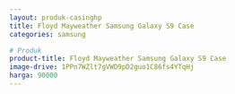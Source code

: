 ```yaml
---
layout: produk-casinghp
title: Floyd Mayweather Samsung Galaxy S9 Case
categories: samsung

# Produk
product-title: Floyd Mayweather Samsung Galaxy S9 Case
image-drive: 1PPn7WZlt7gVWD9pD2guo1C86fs4YTqHj
harga: 90000
---
```

